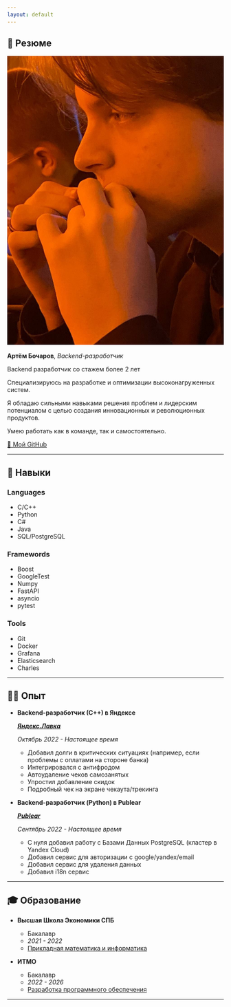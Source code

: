 ```yaml
---
layout: default
---
```


## 👋 Резюме

<img class="profile-picture" src="me.jpg">

**Артём Бочаров**, _Backend-разработчик_

Backend разработчик со стажем более 2 лет

Специализируюсь на разработке и оптимизации высоконагруженных систем.

Я обладаю сильными навыками решения проблем и лидерским потенциалом с целью создания инновационных и революционных продуктов.

Умею работать как в команде, так и самостоятельно.

[🐙 Мой GitHub](https://github.com/artemb4)

---

## 💪 Навыки

### Languages

- С/C++
- Python
- C#
- Java
- SQL/PostgreSQL

### Framewords

- Boost
- GoogleTest
- Numpy
- FastAPI
- asyncio
- pytest

### Tools

- Git
- Docker
- Grafana
- Elasticsearch
- Charles

---

## 👨‍💻 Опыт

- **Backend-разработчик (С++) в Яндексе**

    [***Яндекс.Лавка***](https://lavka.yandex.ru/)

    *Октябрь 2022 - Настоящее время*

    - Добавил долги в критических ситуациях (например, если проблемы с оплатами на стороне банка)
    - Интегрировался с антифродом
    - Автоудаление чеков самозанятых
    - Упростил добавление скидок
    - Подробный чек на экране чекаута/трекинга

- **Backend-разработчик (Python) в Publear**

    [***Publear***](https://testflight.apple.com/join/XGv1ngxK)

    *Сентябрь 2022 - Настоящее время*

    - С нуля добавил работу с Базами Данных PostgreSQL (кластер в Yandex Cloud)
    - Добавил сервис для авторизации с google/yandex/email
    - Добавил сервис для удаления данных
    - Добавил i18n сервис

---

## 🎓 Образование

- **Высшая Школа Экономики СПБ**
    - Бакалавр
    - *2021 - 2022*
    - [Прикладная математика и информатика](https://spb.hse.ru/ba/appmath/)

- **ИТМО**
    - Бакалавр
    - *2022 - 2026*
    - [Разработка программного обеспечения](https://abit.itmo.ru/program/bachelor/software_engineering)

---
